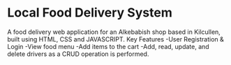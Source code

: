 #  Local Food Delivery System 
A food delivery web application for an Alkebabish shop based in Kilcullen, built using HTML, CSS and JAVASCRIPT.
Key Features
-User Registration & Login
-View food menu
-Add items to the cart
-Add, read, update, and delete drivers as a CRUD operation is performed. 
